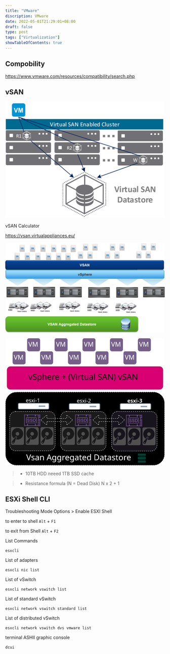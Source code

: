 ```yaml
---
title: "VMware"
discription: VMware 
date: 2022-05-01T21:29:01+08:00 
draft: false
type: post
tags: ["Virtualization"]
showTableOfContents: true
--- 
```




## Compobility

https://www.vmware.com/resources/compatibility/search.php


## vSAN


![vmware2](images/vmware2.png)



vSAN Calculator

https://vsan.virtualappliances.eu/

![vware3](images/vsan4.webp)

![vware4](images/vmware4.svg)

> * 10TB HDD neeed 1TB SSD cache

> * Resistance formula (N = Dead Disk) N x 2 + 1

## ESXi Shell CLI

Troubleshooting Mode Options > Enable ESXI Shell

to enter to shell `Alt` + `F1` 

to exit from Shell `Alt` + `F2`

List Commands
```
esxcli
````

List of adapters
```
esxcli nic list
```

List of vSwitch
```
esxcli network vswitch list
```
List of standard vSwitch
```
esxcli network vswitch standard list
```
List of distributed vSwitch
```
esxcli network vswitch dvs vmware list
```
terminal ASHII graphic console
```
dcui
```